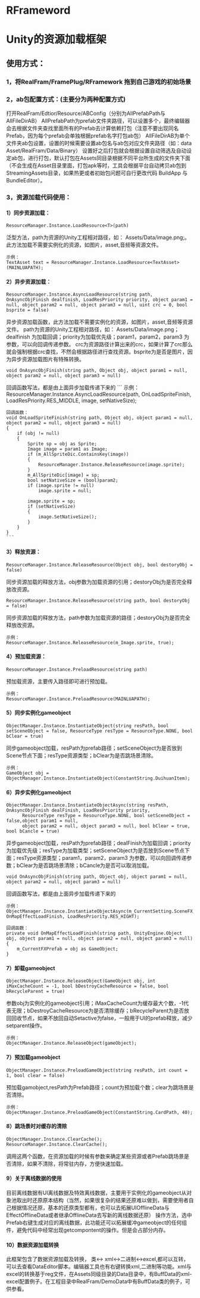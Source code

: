 # RFrameword
# Unity的资源加载框架

## 使用方式：

### 1，将RealFram/FramePlug/RFramework 拖到自己游戏的初始场景

### 2，ab包配置方式：(主要分为两种配置方式)

   打开RealFram/Edtior/Resource/ABConfig（分别为AllPrefabPath与AllFileDirAB）
   AllPrefabPath为prefab文件夹路径，可以设置多个，最终编辑器会去根据文件夹查找里面所有的Prefab去计算依赖打包（注意不要出现同名Prefab，因为每个prefab会单独根据prefab名字打包ab包）
   AllFileDirAB为单个文件夹ab包设置，设置的时候需要设置ab包名与ab包对应文件夹路径（如：data  Asset/RealFram/Data/Binary）
   设置好之后打包就会根据设置自动筛选及自动设定ab包，进行打包，默认打包在Assets同目录根据不同平台所生成的文件夹下面（不会生成在Asset目录里面，打包apk等时，工具会根据平台自动拷贝ab包到StreamingAssets目录，如果热更或者初始包问题可自行更改代码 BuildApp  与   BundleEditor）。
   
### 3，资源加载代码使用：

  #### 1）同步资源加载：
  ```
  ResourceManager.Instance.LoadResource<T>(path)  
  ```
  泛型方法，path为资源的Unity工程相对路径，如： Assets/Data/image.png;。此方法加载不需要实例化的资源，如图片，asset,音频等资源文件。
  ```
  示例：
  TextAsset text = ResourceManager.Instance.LoadResource<TextAsset>(MAINLUAPATH);
  ```
	
  #### 2）异步资源加载：
  ```
  ResourceManager.Instance.AsyncLoadResource(string path, OnAsyncObjFinish dealfinish, LoadResPriority priority, object param1 = null, object param2 = null, object param3 = null, uint crc = 0, bool bsprite = false) 
  ```
  异步资源加载函数，此方法加载不需要实例化的资源，如图片，asset,音频等资源文件。 path为资源的Unity工程相对路径，如： Assets/Data/image.png； dealfinish 为加载回调；priority为加载优先级；param1，param2，param3 为参数，可以向回调传递参数。 crc为资源路径计算出来的crc，如果计算了crc那么就会强制根据crc查找，不然会根据路径进行查找资源。bsprite为是否是图片，因为异步资源加载图片有特殊转换。
  ```
  void OnAsyncObjFinish(string path, Object obj, object param1 = null, object param2 = null, object param3 = null)
  ```
  回调函数写法，都是由上面异步加载传递下来的
  	```
  	示例：
	ResourceManager.Instance.AsyncLoadResource(path, OnLoadSpriteFinish, LoadResPriority.RES_MIDDLE, image, setNativeSize);
  
  	回调函数：
	void OnLoadSpriteFinish(string path, Object obj, object param1 = null, object param2 = null, object param3 = null)
 	{
        if (obj != null)
        {
            Sprite sp = obj as Sprite;
            Image image = param1 as Image;
            if (m_AllSpriteDic.ContainsKey(image))
            {
                ResourceManager.Instance.ReleaseResource(image.sprite);
            }
            m_AllSpriteDic[image] = sp;
            bool setNativeSize = (bool)param2;
            if (image.sprite != null)
                image.sprite = null;

            image.sprite = sp;
            if (setNativeSize)
            {
                image.SetNativeSize();
            }
        }
 	}
  	```
  
  #### 3）释放资源：
  ```
  ResourceManager.Instance.ReleaseResource(Object obj, bool destoryObj = false)  
  ```
  同步资源加载的释放方法，obj参数为加载资源的引用；destoryObj为是否完全释放改资源。
  ```
  ResourceManager.Instance.ReleaseResource(string path, bool destoryObj = false) 
  ```
  同步资源加载的释放方法，path参数为加载资源的路径；destoryObj为是否完全释放改资源。
  ```
  示例：
  ResourceManager.Instance.ReleaseResource(m_Image.sprite, true);
  ```
  
  #### 4）预加载资源：
  ```
  ResourceManager.Instance.PreloadResource(string path) 
  ```
  预加载资源，主要传入路径即可进行预加载。
  ```
  示例：
  ResourceManager.Instance.PreloadResource(MAINLUAPATH);
  ```
  
  #### 5）同步实例化gameobject
  ```
  ObjectManager.Instance.InstantiateObject(string resPath, bool setSceneObject = false, ResourceType resType = ResourceType.NONE, bool bClear = true)  
  ```
  同步gameobject加载，resPath为prefab路径；setSceneObject为是否放到Scene节点下面；resType资源类型；bClear为是否跳场景清除。
  ```
  示例：
  GameObject obj =  ObjectManager.Instance.InstantiateObject(ConstantString.DuihuanItem);
  ```
  
  #### 6）异步实例化gameobject
  ```
  ObjectManager.Instance.InstantiateObjectAsync(string resPath, OnAsyncObjFinish dealFinish, LoadResPriority priority,
        ResourceType resType = ResourceType.NONE, bool setSceneObject = false,object param1 = null, 
        object param2 = null, object param3 = null, bool bClear = true, bool bCancle = true)
  ```
  异步gameobject加载，resPath为prefab路径；dealFinish为加载回调；priority为加载优先级；resType为加载类型；setSceneObject为是否放到Scene节点下面；resType资源类型；param1，param2，param3 为参数，可以向回调传递参数；bClear为是否跳场景清除；bCancle为是否可以取消加载。
  ```
  void OnAsyncObjFinish(string path, Object obj, object param1 = null, object param2 = null, object param3 = null)
  ```
  回调函数写法，都是由上面异步加载传递下来的
  ```
  示例：
  ObjectManager.Instance.InstantiateObjectAsync(m_CurrentSetting.SceneFX, OnMapEffectLoadFinish, LoadResPriority.RES_HIGHT);
  
  回调函数：
  private void OnMapEffectLoadFinish(string path, UnityEngine.Object obj, object param1 = null, object param2 = null, object param3 = null)
  {
      m_CurrentFXPrefab = obj as GameObject;
  }
  ```
  
  #### 7）卸载gameobject
  ```
  ObjectManager.Instance.ReleaseObject(GameObject obj, int iMaxCacheCount = -1, bool bDestroyCacheResource = false, bool bRecycleParent = true)
  ```
  参数obj为实例化的gameobject引用；iMaxCacheCount为缓存最大个数，-1代表无限；bDestroyCacheResource为是否清除缓存；bRecycleParent为是否放回回收节点，如果不放回自动Setactive为false，一般用于UI的prefab释放，减少setparent操作。
  ```
  示例：
  ObjectManager.Instance.ReleaseObject(gameObject);
  ```
  
  #### 7）预加载gameobject
  ```
  ObjectManager.Instance.PreloadGameObject(string resPath, int count = 1, bool clear = false)
  ```
  预加载gamobject,resPath为Prefab路径；count为预加载个数；clear为跳场景是否清除。
  ```
  示例：
  ObjectManager.Instance.PreloadGameObject(ConstantString.CardPath, 40);
  ```
  
  #### 8）跳场景时对缓存的清除
  ```
  ObjectManager.Instance.ClearCache();
  ResourceManager.Instance.ClearCache();
  ```
  
  调用这两个函数，在资源加载的时候有参数来确定某些资源或者Prefab跳场景是否清除，如果不清除，将常驻内存，方便快速加载。
  
  #### 9）关于离线数据的使用
  目前离线数据有UI离线数据及特效离线数据，主要用于实例化的gameobject从对象池取出时还原原本结构（当然，如果很复杂的结果还原难以做到，需要使用者自己根据情况还原，基本的还原类型都有，也可以去拓展UIOfflineData与EffectOfflineData或者继承OfflineData去写新的离线数据还原）
  操作方法，选中Prefab右键生成对应的离线数据，此功能还可以拓展缓冲gameobject的任何组件，避免代码中经常出现getcompontent的操作。但是会占部分内存。
  
  #### 10）数据资源加载转换
  此框架包含了数据资源加载及转换， 类<-> xml<->二进制<->excel,都可以互转，可以去查看DataEditor脚本。编辑器工具也有右键转换xml,二进制等功能。xml与excel的转换基于reg文件，在Assets同级目录的Data目录中，有BuffData的xml-excel配置例子。在工程目录中RealFram/DemoData中有BuffData类的例子，可供参看。
  
  
  
   
